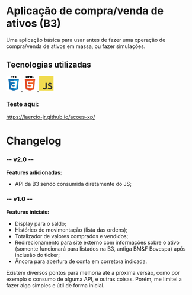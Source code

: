 
# Aplicação de compra/venda de ativos (B3)

Uma aplicação básica para usar antes de fazer uma operação de compra/venda de ativos em massa, ou fazer simulações.

## **Tecnologias utilizadas**  

 <a href="https://www.w3schools.com/css/" target="_blank" rel="noreferrer"> <img src="https://raw.githubusercontent.com/devicons/devicon/master/icons/css3/css3-original-wordmark.svg" alt="css3" width="40" height="40"/> </a>  <a href="https://www.w3.org/html/" target="_blank" rel="noreferrer"> <img src="https://raw.githubusercontent.com/devicons/devicon/master/icons/html5/html5-original-wordmark.svg" alt="html5" width="40" height="40"/> </a><a href="https://developer.mozilla.org/en-US/docs/Web/JavaScript" target="_blank" rel="noreferrer"> <img src="https://raw.githubusercontent.com/devicons/devicon/master/icons/javascript/javascript-original.svg" alt="javascript" width="40" height="40"/> 
 

### Teste aqui: 
 https://laercio-jr.github.io/acoes-xp/

 
 # Changelog
 ### -- v2.0 --

 **Features adicionadas:**
  - API da B3 sendo consumida diretamente do JS;
 
 
 ### -- v1.0 --

 **Features iniciais:**
 - Display para o saldo;
 - Histórico de movimentação (lista das ordens);
 - Totalizador de valores comprados e vendidos;
 - Redirecionamento para site externo com informações sobre o ativo (somente funcionará para listados na B3,
   antiga BM&F Bovespa) após inclusão do ticker;
 - Âncora para abertura de conta em corretora indicada.
 
Existem diversos pontos para melhoria até a próxima versão, como por exemplo o consumo de alguma API, e outras coisas.
Porém, me limitei a fazer algo simples e útil de forma inicial.

 
